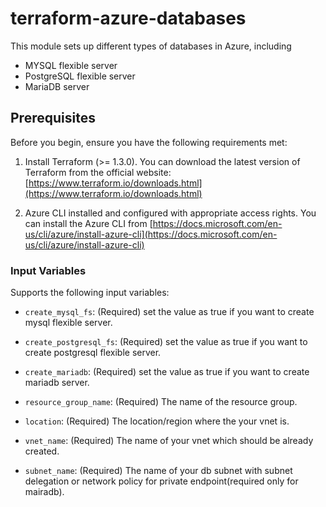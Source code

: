 # terraform-azure-databases 

This module sets up different types of databases in Azure, including 
- MYSQL flexible server 
- PostgreSQL flexible server
- MariaDB server

## Prerequisites

Before you begin, ensure you have the following requirements met:

1. Install Terraform (>= 1.3.0). You can download the latest version of Terraform from the official website: [https://www.terraform.io/downloads.html](https://www.terraform.io/downloads.html)

2. Azure CLI installed and configured with appropriate access rights. You can install the Azure CLI from [https://docs.microsoft.com/en-us/cli/azure/install-azure-cli](https://docs.microsoft.com/en-us/cli/azure/install-azure-cli)

### Input Variables

Supports the following input variables:

- `create_mysql_fs`: (Required) set the value as true if you want to create mysql flexible server.
- `create_postgresql_fs`: (Required) set the value as true if you want to create postgresql flexible server.
- `create_mariadb`: (Required) set the value as true if you want to create mariadb server.

- `resource_group_name`: (Required) The name of the resource group.
- `location`: (Required) The location/region where the your vnet is.
- `vnet_name`: (Required) The name of your vnet which should be already created.
- `subnet_name`: (Required) The name of your db subnet with subnet delegation or network policy for private endpoint(required only for mairadb).


